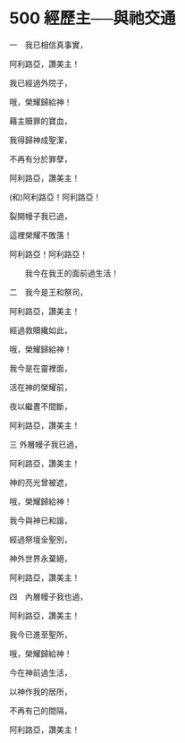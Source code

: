 # 500 經歷主──與祂交通

一　我已相信真事實，

阿利路亞，讚美主！

我已經過外院子，

哦，榮耀歸給神！

藉主贖罪的寶血，

我得歸神成聖潔，

不再有分於罪孽，

阿利路亞，讚美主！

(和)阿利路亞！阿利路亞！

裂開幔子我已過，

這裡榮耀不敗落！

阿利路亞！阿利路亞！

　　我今在我王的面前過生活！

二　我今是王和祭司，

阿利路亞，讚美主！

經過救贖纔如此，

哦，榮耀歸給神！

我今是在靈裡面，

活在神的榮耀前，

夜以繼晝不間斷，

阿利路亞，讚美主！

三 外層幔子我已過，

阿利路亞，讚美主！

神的亮光曾被遮，

哦，榮耀歸給神！

我今與神已和諧，

經過祭壇全聖別，

神外世界永棄絕，

阿利路亞，讚美主！

四　內層幔子我也過，

阿利路亞，讚美主！

我今已進至聖所，

哦，榮耀歸給神！

今在神前過生活，

以神作我的居所，

不再有己的間隔，

阿利路亞，讚美主！

